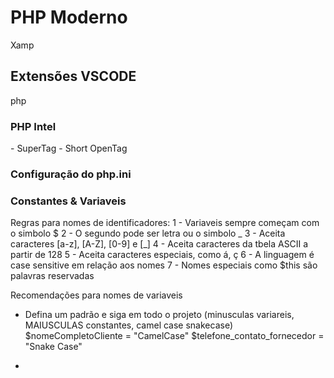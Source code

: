 # PHP Moderno

Xamp

## Extensões VSCODE

php

### PHP Intel

<?php    ?> - SuperTag
<?  ?> - Short OpenTag

### Configuração do php.ini

### Constantes & Variaveis

Regras para nomes de identificadores:
1 - Variaveis sempre começam com o simbolo $
2 - O segundo pode ser letra ou o simbolo _
3 - Aceita caracteres [a-z], [A-Z], [0-9] e [_]
4 - Aceita caracteres da tbela ASCII a partir de 128
5 - Aceita caracteres especiais, como á, ç
6 - A linguagem é case sensitive em relação aos nomes
7 - Nomes especiais como $this são palavras reservadas

Recomendações para nomes de variaveis
- Defina um padrão e siga em todo o projeto (minusculas variareis, MAIUSCULAS constantes, camel case snakecase)
$nomeCompletoCliente = "CamelCase"
$telefone_contato_fornecedor = "Snake Case"

- 

